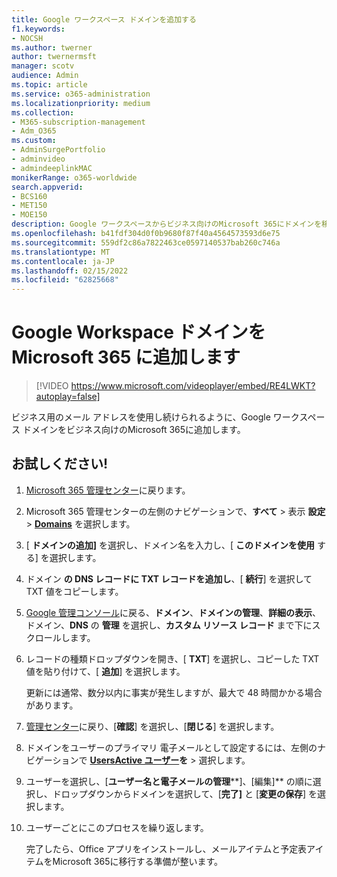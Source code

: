 ```yaml
---
title: Google ワークスペース ドメインを追加する
f1.keywords:
- NOCSH
ms.author: twerner
author: twernermsft
manager: scotv
audience: Admin
ms.topic: article
ms.service: o365-administration
ms.localizationpriority: medium
ms.collection:
- M365-subscription-management
- Adm_O365
ms.custom:
- AdminSurgePortfolio
- adminvideo
- admindeeplinkMAC
monikerRange: o365-worldwide
search.appverid:
- BCS160
- MET150
- MOE150
description: Google ワークスペースからビジネス向けのMicrosoft 365にドメインを移動する方法について説明します。
ms.openlocfilehash: b41fdf304d0f0b9680f87f40a4564573593d6e75
ms.sourcegitcommit: 559df2c86a7822463ce0597140537bab260c746a
ms.translationtype: MT
ms.contentlocale: ja-JP
ms.lasthandoff: 02/15/2022
ms.locfileid: "62825668"
---
```

# <a name="add-your-google-workspace-domain-to-microsoft-365"></a>Google Workspace ドメインを Microsoft 365 に追加します

> [!VIDEO https://www.microsoft.com/videoplayer/embed/RE4LWKT?autoplay=false]

ビジネス用のメール アドレスを使用し続けられるように、Google ワークスペース ドメインをビジネス向けのMicrosoft 365に追加します。

## <a name="try-it"></a>お試しください!

1. [Microsoft 365 管理センター](https://admin.microsoft.com)に戻ります。
1. Microsoft 365 管理センターの左側のナビゲーションで、**すべて** > 表示 **設定** > <a href="https://go.microsoft.com/fwlink/p/?linkid=834818" target="_blank">**Domains**</a> を選択します。
1. [ **ドメインの追加]** を選択し、ドメイン名を入力し、[ **このドメインを使用** する] を選択します。 
1. ドメイン **の DNS レコードに TXT レコードを追加し**、[ **続行**] を選択して TXT 値をコピーします。 
1. [Google 管理コンソール](https://admin.google.com)に戻る、**ドメイン**、**ドメインの管理**、**詳細の表示**、ドメイン、**DNS** の **管理** を選択し、**カスタム リソース レコード** まで下にスクロールします。 
1. レコードの種類ドロップダウンを開き、[ **TXT**] を選択し、コピーした TXT 値を貼り付けて、[ **追加**] を選択します。 

    更新には通常、数分以内に事実が発生しますが、最大で 48 時間かかる場合があります。 
1. <a href="https://go.microsoft.com/fwlink/p/?linkid=2024339" target="_blank">管理センター</a>に戻り、[**確認**] を選択し、[**閉じる**] を選択します。 
1. ドメインをユーザーのプライマリ 電子メールとして設定するには、左側のナビゲーションで [**UsersActive ユーザー**](https://go.microsoft.com/fwlink/p/?linkid=834822)**を** > 選択します。 
1. ユーザーを選択し、[**ユーザー名と電子メールの管理****]、[編集]** の順に選択し、ドロップダウンからドメインを選択して、[**完了]** と [**変更の保存**] を選択します。 
1. ユーザーごとにこのプロセスを繰り返します。 

    完了したら、Office アプリをインストールし、メールアイテムと予定表アイテムをMicrosoft 365に移行する準備が整います。 